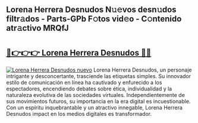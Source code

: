 ## Lorena Herrera Desnudos N𝚞𝚎vos desn𝚞dos filtr𝚊dos - Parts-GPb F𝚘tos vid𝚎o - C𝚘ntenido atr𝚊ctivo MRQfJ

# <h2><a href="http://mbdjb7y.tromn.icu/?c=Lorena+Herrera+Desnudos">🔗👉👉👉 Lorena Herrera Desnudos 🔗🔗</a></h2>

[![Lorena Herrera Desnudos nuevo](https://i.imgur.com/pEAQMta.gif)](http://mbdjb7y.tromn.icu/?c=Lorena+Herrera+Desnudos)
Lorena Herrera Desnudos, un personaje intrigante y desconcertante, trasciende las etiquetas simples. Su innovador estilo de comunicación en línea ha cautivado y enfurecido a los espectadores, encendiendo debates sobre ética, individualidad y la naturaleza evolutiva de las sociedades virtuales. Independientemente de sus movimientos futuros, su importancia en la era digital es incuestionable. Con un espíritu inquebrantable y un atractivo innegable, Lorena Herrera Desnudos impact en los medios digitales es transformador.
